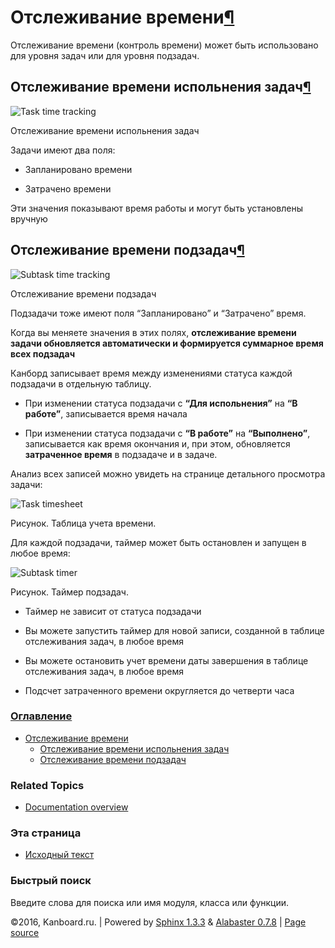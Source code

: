 Отслеживание времени[¶](#time-tracking "Ссылка на этот заголовок")
==================================================================

Отслеживание времени (контроль времени) может быть использовано для
уровня задач или для уровня подзадач.

Отслеживание времени испольнения задач[¶](#task-time-tracking "Ссылка на этот заголовок")
-----------------------------------------------------------------------------------------

![Task time
tracking](https://kanboard.net/screenshots/documentation/task-time-tracking.png)

Отслеживание времени испольнения задач

Задачи имеют два поля:

-   Запланировано времени

-   Затрачено времени

Эти значения показывают время работы и могут быть установлены вручную

Отслеживание времени подзадач[¶](#subtask-time-tracking "Ссылка на этот заголовок")
-----------------------------------------------------------------------------------

![Subtask time
tracking](https://kanboard.net/screenshots/documentation/subtask-time-tracking.png)

Отслеживание времени подзадач

Подзадачи тоже имеют поля “Запланировано” и “Затрачено” время.

Когда вы меняете значения в этих полях, **отслеживание времени задачи
обновляется автоматически и формируется суммарное время всех подзадач**

Канборд записывает время между изменениями статуса каждой подзадачи в
отдельную таблицу.

-   При изменении статуса подзадачи с **“Для испольнения”** на **“В
    работе”**, записывается время начала

-   При изменении статуса подзадачи с **“В работе”** на **“Выполнено”**,
    записывается как время окончания и, при этом, обновляется
    **затраченное время** в подзадаче и в задаче.

Анализ всех записей можно увидеть на странице детального просмотра
задачи:

![Task
timesheet](https://kanboard.net/screenshots/documentation/task-timesheet.png)

Рисунок. Таблица учета времени.

Для каждой подзадачи, таймер может быть остановлен и запущен в любое
время:

![Subtask
timer](https://kanboard.net/screenshots/documentation/subtask-timer.png)

Рисунок. Таймер подзадач.

-   Таймер не зависит от статуса подзадачи

-   Вы можете запустить таймер для новой записи, созданной в таблице
    отслеживания задач, в любое время

-   Вы можете остановить учет времени даты завершения в таблице
    отслеживания задач, в любое время

-   Подсчет затраченного времени округляется до четверти часа

### [Оглавление](index.html)

-   [Отслеживание времени](#)
    -   [Отслеживание времени испольнения задач](#task-time-tracking)
    -   [Отслеживание времени подзадач](#subtask-time-tracking)

### Related Topics

-   [Documentation overview](index.html)

### Эта страница

-   [Исходный текст](_sources/time-tracking.txt)

### Быстрый поиск

Введите слова для поиска или имя модуля, класса или функции.

©2016, Kanboard.ru. | Powered by [Sphinx 1.3.3](http://sphinx-doc.org/)
& [Alabaster 0.7.8](https://github.com/bitprophet/alabaster) | [Page
source](_sources/time-tracking.txt)
